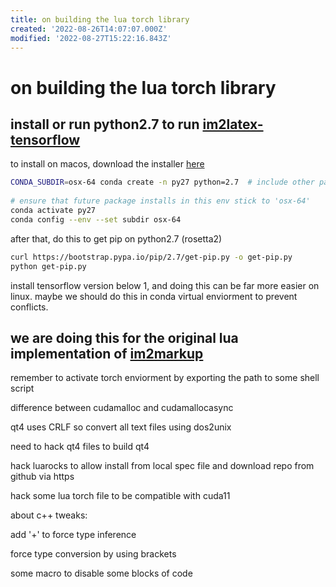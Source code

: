 ```yaml
---
title: on building the lua torch library
created: '2022-08-26T14:07:07.000Z'
modified: '2022-08-27T15:22:16.843Z'
---
```


# on building the lua torch library

## install or run python2.7 to run [im2latex-tensorflow](https://github.com/ArminKaramzade/im2latex)

to install on macos, download the installer [here](https://repo.anaconda.com/miniconda/Miniconda3-latest-MacOSX-x86_64.pkg)

```bash
CONDA_SUBDIR=osx-64 conda create -n py27 python=2.7  # include other packages here
 
# ensure that future package installs in this env stick to 'osx-64'
conda activate py27
conda config --env --set subdir osx-64
```

after that, do this to get pip on python2.7 (rosetta2)
```bash
curl https://bootstrap.pypa.io/pip/2.7/get-pip.py -o get-pip.py
python get-pip.py
```

install tensorflow version below 1, and doing this can be far more easier on linux. maybe we should do this in conda virtual enviorment to prevent conflicts.

## we are doing this for the original lua implementation of [im2markup](https://github.com/harvardnlp/im2markup)

remember to activate torch enviorment by exporting the path to some shell script

difference between cudamalloc and cudamallocasync

qt4 uses CRLF so convert all text files using dos2unix

need to hack qt4 files to build qt4

hack luarocks to allow install from local spec file and download repo from github via https

hack some lua torch file to be compatible with cuda11

about c++ tweaks:

add '+' to force type inference

force type conversion by using brackets

some macro to disable some blocks of code
